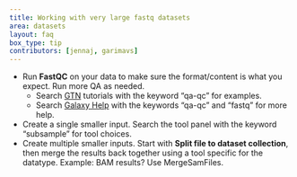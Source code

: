 ```yaml
---
title: Working with very large fastq datasets
area: datasets
layout: faq
box_type: tip
contributors: [jennaj, garimavs]
---
```


- Run **FastQC** on your data to make sure the format/content is what you expect. Run more QA as needed. 
    - Search [GTN](https://training.galaxyproject.org/) tutorials with the keyword “qa-qc” for examples.
    - Search [Galaxy Help](https://help.galaxyproject.org/) with the keywords “qa-qc” and “fastq” for more help.
- Create a single smaller input. Search the tool panel with the keyword “subsample” for tool choices.
- Create multiple smaller inputs. Start with **Split file to dataset collection**, then merge the results back together using a tool specific for the datatype. Example: BAM results? Use MergeSamFiles.